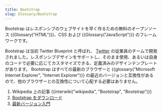 ```yaml
---
title: Bootstrap
slug: Glossary/Bootstrap
---
```

Bootstrap はレスポンシブのウェブサイトを早く作るための無料のオープンソース {{Glossary("HTML")}}、CSS および {{Glossary("JavaScript")}} のフレームワークです。

Bootstrap は当初 Twitter Blueprint と呼ばれ、 [Twitter](https://twitter.com/) の従業員のチームで開発されました。レスポンシブデザインをサポートし、そのまま使用、あるいは自身のコードで必要に応じてカスタマイズできる、定義済みのデザインテンプレートがあります。 Bootstrap はすべての最新のブラウザーと {{glossary("Microsoft Internet Explorer", "Internet Explorer")}} の最近のバージョンと互換性があるので、他のブラウザーとの互換性について心配する必要はありません。

1. Wikipedia 上の記事 {{interwiki("wikipedia", "Bootstrap", "Bootstrap")}}
2. [Bootstrap をダウンロード](https://getbootstrap.com/)
3. [最新バージョン入門](https://www.w3schools.com/bootstrap4/bootstrap_get_started.asp)
